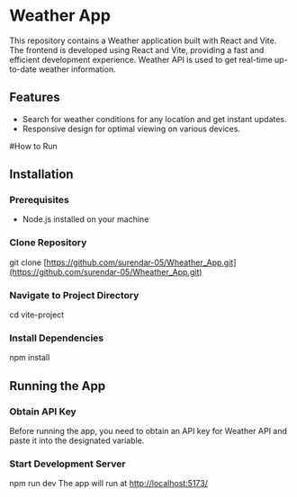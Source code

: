 # Weather App

This repository contains a Weather application built with React and Vite. The frontend is developed using React and Vite, providing a fast and efficient development experience. Weather API is used to get real-time up-to-date weather information.

## Features

- Search for weather conditions for any location and get instant updates.
- Responsive design for optimal viewing on various devices.


#How to Run
## Installation

### Prerequisites
- Node.js installed on your machine

### Clone Repository
git clone [https://github.com/surendar-05/Wheather_App.git](https://github.com/surendar-05/Wheather_App.git)
### Navigate to Project Directory
cd vite-project
### Install Dependencies
npm install
## Running the App

### Obtain API Key
Before running the app, you need to obtain an API key for Weather API and paste it into the designated variable.

### Start Development Server
npm run dev
The app will run at [http://localhost:5173/](http://localhost:5173/)
